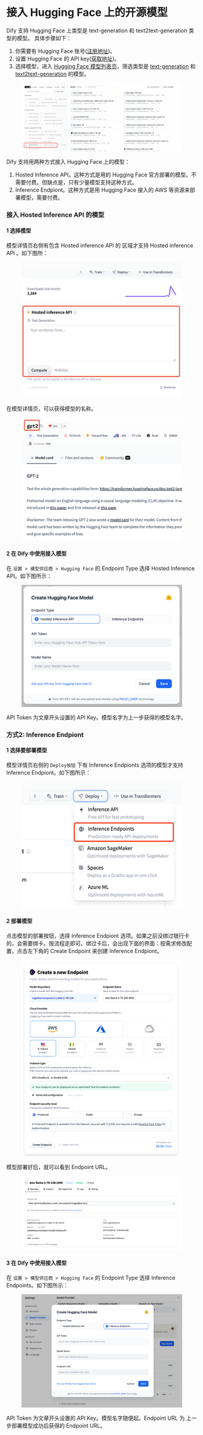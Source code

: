 # 接入 Hugging Face 上的开源模型

Dify 支持 Hugging Face 上类型是 text-generation 和 text2text-generation 类型的模型。
具体步骤如下：

1. 你需要有 Hugging Face 账号([注册地址](https://huggingface.co/join))。
2. 设置 Hugging Face 的 API key([获取地址](https://huggingface.co/settings/tokens))。
3. 选择模型，进入 [Hugging Face 模型列表页](https://huggingface.co/models?pipeline_tag=text-generation\&sort=trending)，筛选类型是 [text-generation](https://huggingface.co/models?pipeline_tag=text-generation\&sort=trending) 和 [text2text-generation](https://huggingface.co/models?pipeline_tag=text2text-generation\&sort=trending) 的模型。

<figure><img src="../../.gitbook/assets/image (14).png" alt=""><figcaption></figcaption></figure>


Dify 支持用两种方式接入 Hugging Face 上的模型：

1. Hosted Inference API。这种方式是用的 Hugging Face 官方部署的模型。不需要付费。但缺点是，只有少量模型支持这种方式。
2. Inference Endpiont。这种方式是用 Hugging Face 接入的 AWS 等资源来部署模型，需要付费。

### 接入 Hosted Inference API 的模型

#### 1 选择模型

模型详情页右侧有包含 Hosted inference API 的 区域才支持 Hosted inference API 。如下图所：

<figure><img src="../../.gitbook/assets/image (7).png" alt=""><figcaption></figcaption></figure>

在模型详情页，可以获得模型的名称。


<figure><img src="../../.gitbook/assets/image (8).png" alt=""><figcaption></figcaption></figure>

#### 2 在 Dify 中使用接入模型

在 `设置 > 模型供应商 > Hugging Face` 的 Endpoint Type 选择 Hosted Inference API。如下图所示：

<figure><img src="../../.gitbook/assets/image (9).png" alt=""><figcaption></figcaption></figure>

API Token 为文章开头设置的 API Key。模型名字为上一步获得的模型名字。

### 方式2: Inference Endpiont

#### 1 选择要部署模型

模型详情页右侧的 `Deploy按钮` 下有 Inference Endpionts 选项的模型才支持 Inference Endpiont。如下图所示：


<figure><img src="../../.gitbook/assets/image (10).png" alt=""><figcaption></figcaption></figure>

#### 2 部署模型

点击模型的部署按钮，选择 Inference Endpiont 选项。如果之前没绑过银行卡的，会需要绑卡。按流程走即可。绑过卡后，会出现下面的界面：按需求修改配置，点击左下角的 Create Endpoint 来创建 Inference Endpiont。

<figure><img src="../../.gitbook/assets/image (11).png" alt=""><figcaption></figcaption></figure>

模型部署好后，就可以看到 Endpoint URL。

<figure><img src="../../.gitbook/assets/image (13).png" alt=""><figcaption></figcaption></figure>

#### 3 在 Dify 中使用接入模型

在 `设置 > 模型供应商 > Hugging Face` 的 Endpoint Type 选择 Inference Endpoints。如下图所示：

<figure><img src="../../.gitbook/assets/image (12).png" alt=""><figcaption></figcaption></figure>

API Token 为文章开头设置的 API Key。模型名字随便起。Endpoint URL 为 上一步部署模型成功后获得的 Endpoint URL。

